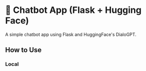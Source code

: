 # 🤖 Chatbot App (Flask + Hugging Face)

A simple chatbot app using Flask and HuggingFace's DialoGPT.

## How to Use

### Local
